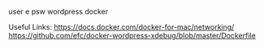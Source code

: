 user e psw wordpress docker

Useful Links:
https://docs.docker.com/docker-for-mac/networking/
https://github.com/efc/docker-wordpress-xdebug/blob/master/Dockerfile